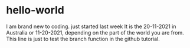 # hello-world
I am brand new to coding. just started last week
It is the 20-11-2021 in Australia
or 11-20-2021, depending on the part of the world you are from.
This line is just to test the branch function in the github tutorial.

